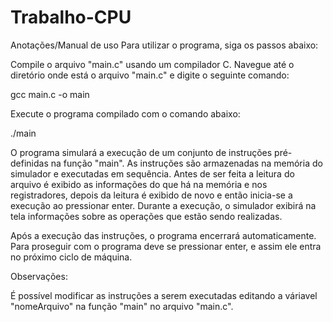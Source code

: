# Trabalho-CPU
Anotações/Manual de uso
Para utilizar o programa, siga os passos abaixo:

Compile o arquivo "main.c" usando um compilador C. Navegue até o diretório onde está o arquivo "main.c" e digite o seguinte comando:

gcc main.c -o main

Execute o programa compilado com o comando abaixo:

./main

O programa simulará a execução de um conjunto de instruções pré-definidas na função "main". As instruções são armazenadas na memória do simulador e executadas em sequência. Antes de ser feita a leitura do arquivo é exibido as informações do que há na memória e nos registradores, depois da leitura é exibido de novo e então inicia-se a execução ao pressionar enter. Durante a execução, o simulador exibirá na tela informações sobre as operações que estão sendo realizadas.

Após a execução das instruções, o programa encerrará automaticamente. Para proseguir com o programa deve se pressionar enter, e assim ele entra no próximo ciclo de máquina.

Observações:

É possível modificar as instruções a serem executadas editando a váriavel "nomeArquivo" na função "main" no arquivo "main.c".
